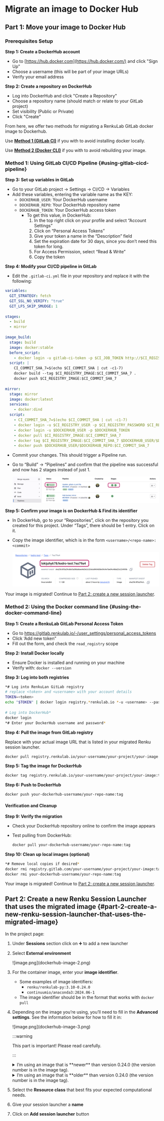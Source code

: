 # Migrate an image to Docker Hub

## Part 1: Move your image to Docker Hub

### Prerequisites Setup

**Step 1: Create a DockerHub account**

- Go to [https://hub.docker.com](https://hub.docker.com/) and click "Sign Up"
- Choose a username (this will be part of your image URLs)
- Verify your email address

**Step 2: Create a repository on DockerHub**

- Log into DockerHub and click "Create a Repository"
- Choose a repository name (should match or relate to your GitLab project)
- Set visibility (Public or Private)
- Click "Create"

From here, we offer two methods for migrating a RenkuLab GitLab docker image to Dockerhub.

Use [**Method 1 (GitLab CI)**](#using-gitlab-cicd-pipeline) if you with to avoid installing docker locally.

Use [**Method 2 (Docker CLI)**](#using-the-docker-command-line) if you with to avoid rebuilding your image.

### Method 1: Using GitLab CI/CD Pipeline {#using-gitlab-cicd-pipeline}

**Step 3: Set up variables in GitLab**

- Go to your GitLab project → Settings → CI/CD → Variables
- Add these variables, entering the variable name as the KEY:
    - `DOCKERHUB_USER`: Your DockerHub username
    - `DOCKERHUB_REPO`: Your DockerHub repository name
    - `DOCKERHUB_TOKEN`: Your DockerHub access token
        - To get this value, in DockerHub:
            1. In the top right click on your profile and select “Account Settings”
            2. Click on “Personal Access Tokens”
            3. Give your token a name in the “Description” field
            4. Set the expiration date for 30 days, since you don’t need this token for long.
            5. For Access Permission, select “Read & Write”
            6. Copy the token

**Step 4: Modify your CI/CD pipeline in GitLab**

- Edit the `.gitlab-ci.yml` file in your repository and replace it with the following:

```yaml
variables:
  GIT_STRATEGY: fetch
  GIT_SSL_NO_VERIFY: "true"
  GIT_LFS_SKIP_SMUDGE: 1

stages:
  - build
  - mirror

image_build:
  stage: build
  image: docker:stable
  before_script:
    - docker login -u gitlab-ci-token -p $CI_JOB_TOKEN http://$CI_REGISTRY
  script: |
    CI_COMMIT_SHA_7=$(echo $CI_COMMIT_SHA | cut -c1-7)
    docker build --tag $CI_REGISTRY_IMAGE:$CI_COMMIT_SHA_7 .
    docker push $CI_REGISTRY_IMAGE:$CI_COMMIT_SHA_7

mirror:
  stage: mirror
  image: docker:latest
  services:
    - docker:dind
  script:
    - CI_COMMIT_SHA_7=$(echo $CI_COMMIT_SHA | cut -c1-7)
    - docker login -u $CI_REGISTRY_USER -p $CI_REGISTRY_PASSWORD $CI_REGISTRY
    - docker login -u $DOCKERHUB_USER -p $DOCKERHUB_TOKEN
    - docker pull $CI_REGISTRY_IMAGE:$CI_COMMIT_SHA_7
    - docker tag $CI_REGISTRY_IMAGE:$CI_COMMIT_SHA_7 $DOCKERHUB_USER/$DOCKERHUB_REPO:$CI_COMMIT_SHA_7
    - docker push $DOCKERHUB_USER/$DOCKERHUB_REPO:$CI_COMMIT_SHA_7
```

- Commit your changes. This should trigger a Pipeline run.
- Go to “Build” → “Pipelines” and confirm that the pipeline was successful and now has 2 stages instead of just 1.

    ![image.png](dockerhub-image-0.png)


**Step 5: Confirm your image is on DockerHub & Find its identifier**

- In DockerHub, go to your “Repositories”, click on the repository you created for this project. Under “Tags”, there should be 1 entry. Click on it.
- Copy the image identifier, which is in the form `<username>/<repo-name>:<commit>`

    ![image.png](dockerhub-image-1.png)

Your image is migrated! Continue to [Part 2: create a new session launcher](#part-2-create-a-new-renku-session-launcher-that-uses-the-migrated-image).

### Method 2: Using the Docker command line {#using-the-docker-command-line}

**Step 1: Create a RenkuLab GitLab Personal Access Token**

- Go to https://gitlab.renkulab.io/-/user_settings/personal_access_tokens
- Click ‘Add new token”
- Fill out the form, and check the `read_registry` scope

**Step 2: Install Docker locally**

- Ensure Docker is installed and running on your machine
- Verify with: `docker --version`

**Step 3: Log into both registries**

```bash
*# Log into RenkuLan GitLab registry
# replace <token> and <username> with your account details
TOKEN=<token>
echo "$TOKEN" | docker login registry.*renkulab.io *-u <username> --password-stdin

# Log into DockerHub*
docker login
*# Enter your DockerHub username and password*
```

**Step 4: Pull the image from GitLab registry**

Replace with your actual image URL that is listed in your migrated Renku session launcher.

```bash
docker pull registry.renkulab.io/your-username/your-project/your-image:tag
```

**Step 5: Tag the image for DockerHub**

```bash
docker tag registry.renkulab.io/your-username/your-project/your-image:tag your-dockerhub-username/your-repo-name:tag
```

**Step 6: Push to DockerHub**

```bash
docker push your-dockerhub-username/your-repo-name:tag
```

#### Verification and Cleanup

**Step 9: Verify the migration**

- Check your DockerHub repository online to confirm the image appears
- Test pulling from DockerHub:

    ```bash
    docker pull your-dockerhub-username/your-repo-name:tag
    ```


**Step 10: Clean up local images (optional)**

```bash
*# Remove local copies if desired*
docker rmi registry.gitlab.com/your-username/your-project/your-image:tag
docker rmi your-dockerhub-username/your-repo-name:tag
```

Your image is migrated! Continue to [Part 2: create a new session launcher](#part-2-create-a-new-renku-session-launcher-that-uses-the-migrated-image).

## Part 2: Create a new Renku Session Launcher that uses the migrated image {#part-2-create-a-new-renku-session-launcher-that-uses-the-migrated-image}

In the project page:

1. Under **Sessions** section click on ➕ to add a new launcher
2. Select **External environment**

    <p class="image-container-l">
    ![image.png](dockerhub-image-2.png)
    </p>

3. For the container image, enter your **image identifier**.
    - Some examples of image identifiers:
        - `renku/renkulab-py:3.10-0.24.0`
        - `continuumio/anaconda3:2024.06-1`
    - The image identifier should be in the format that works with `docker pull`
4. Depending on the image you’re using, you’ll need to fill in the **Advanced settings**. See the information below for how to fill it in:

    <p class="image-container-l">
    ![image.png](dockerhub-image-3.png)
    </p>

    :::warning

    This part is important! Please read carefully.

    :::

    <details>
      <summary>I’m using an image that is **newer** than version 0.24.0 (the version number is in the image tag).</summary>

      The only additional parameter you have to provide in the session launcher creation dialog is the `Default URL` and this should be set to `/lab`.

    </details>

    <details>
      <summary>I’m using an image that is **older** than version 0.24.0 (the version number is in the image tag).</summary>

      :::info

      Note: If you are working with an image in a launcher where the **launcher was created before November 27, 2024**, the launcher was migrated automatically with the new Renku release to include the necessary advanced settings. The instructions below apply only to new session launchers you are creating for the first time.

      :::

      Enter the following configuration in the session launcher. Here is an example configuration needed to run a Renku base image of version 0.24.0 or older:
          - **Container Image**: `renku/renkulab-py:3.10-0.24.0` or whatever image you are trying to use
          - **Default URL**: `/lab`  (or `/rstudio` if you are using `renku/renkulab-r` or `renku/renkulab-bioc`).
          - **Mount Directory**: `/home/jovyan/work`
          - **Working Directory**: `/home/jovyan/work`
          - **UID**: `1000`
          - **GID**: `100`
          - **Command ENTRYPOINT**: `["sh", "-c"]`
          - **Command Arguments**:

              ```json
              ["/entrypoint.sh jupyter server --ServerApp.ip=0.0.0.0 --ServerApp.port=8888 --ServerApp.base_url=$RENKU_BASE_URL_PATH --ServerApp.token=\"\" --ServerApp.password=\"\" --ServerApp.allow_remote_access=true --ContentsManager.allow_hidden=true --ServerApp.allow_origin=* --ServerApp.root_dir=\"/home/jovyan/work\""]
              ```
    </details>


5. Select the **Resource class** that best fits your expected computational needs.
6. Give your session launcher a **name**
7. Click on **Add session launcher** button
